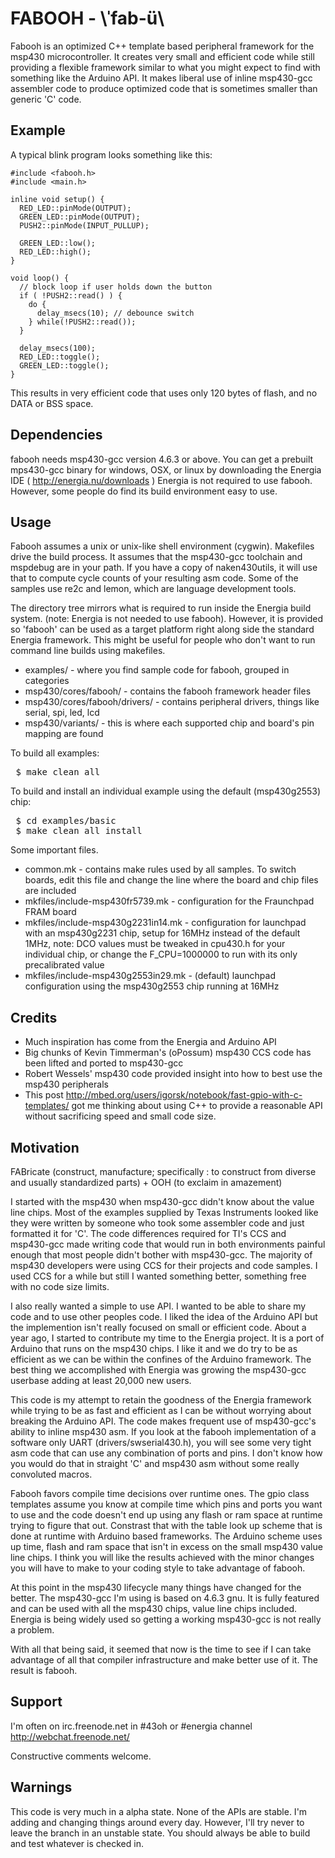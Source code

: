 FABOOH - \ˈfab-ü\ 
=================

Fabooh is an optimized C++ template based peripheral framework for the
msp430 microcontroller.  It creates very small and efficient code while
still providing a flexible framework similar to what you might expect 
to find with something like the Arduino API.  It makes liberal use of inline
msp430-gcc assembler code to produce optimized code that is sometimes
smaller than generic 'C' code.


Example
-------

A typical blink program looks something like this:

<pre>
<code>#include &lt;fabooh.h>
#include &lt;main.h>

inline void setup() {
  RED_LED::pinMode(OUTPUT);
  GREEN_LED::pinMode(OUTPUT);
  PUSH2::pinMode(INPUT_PULLUP);
  
  GREEN_LED::low();
  RED_LED::high();
}

void loop() {
  // block loop if user holds down the button
  if ( !PUSH2::read() ) {
    do {
      delay_msecs(10); // debounce switch
    } while(!PUSH2::read());
  }
  
  delay_msecs(100);
  RED_LED::toggle();
  GREEN_LED::toggle();
}</code>
</pre>

This results in very efficient code that uses only 120 bytes of flash, and no DATA or BSS space.

Dependencies
------------

fabooh needs msp430-gcc version 4.6.3 or above. You can get a prebuilt mps430-gcc
binary for windows, OSX, or linux by downloading the Energia IDE ( http://energia.nu/downloads )
Energia is not required to use fabooh. However, some people do find its build environment easy
to use.

Usage
-----

Fabooh assumes a unix or unix-like shell environment (cygwin).  Makefiles drive
the build process.  It assumes that the msp430-gcc toolchain and mspdebug
are in your path. If you have a copy of naken430utils, it will use that to
compute cycle counts of your resulting asm code. Some of the samples use
re2c and lemon, which are language development tools.

The directory tree mirrors what is required to run inside the Energia build system.
(note: Energia is not needed to use fabooh). However, it is provided so 'fabooh'
can be used as a target platform right along side the standard Energia framework.
This might be useful for people who don't want to run command line builds using
makefiles.

* examples/ - where you find sample code for fabooh, grouped in categories
* msp430/cores/fabooh/ - contains the fabooh framework header files
* msp430/cores/fabooh/drivers/ - contains peripheral drivers, things like serial, spi, led, lcd
* msp430/variants/ - this is where each supported chip and board's pin mapping are found 

To build all examples:
<pre>
 $ make clean all 
</pre>

To build and install an individual example using the default (msp430g2553) chip:
<pre>
 $ cd examples/basic 
 $ make clean all install
</pre>

Some important files.

* common.mk - contains make rules used by all samples. To switch boards,
edit this file and change the line where the board and chip files are included
* mkfiles/include-msp430fr5739.mk - configuration for the Fraunchpad FRAM board
* mkfiles/include-msp430g2231in14.mk - configuration for launchpad with an msp430g2231 chip,
setup for 16MHz instead of the default 1MHz, note: DCO values must be tweaked
in cpu430.h for your individual chip, or change the F_CPU=1000000 to run with its only
precalibrated value
* mkfiles/include-msp430g2553in29.mk - (default) launchpad configuration 
using the msp430g2553 chip running at 16MHz


Credits
-------

* Much inspiration has come from the Energia and Arduino API
* Big chunks of Kevin Timmerman's (oPossum) msp430 CCS code has been lifted and ported to msp430-gcc
* Robert Wessels' msp430 code provided insight into how to best use the msp430 peripherals
* This post http://mbed.org/users/igorsk/notebook/fast-gpio-with-c-templates/ got me thinking about
using C++ to provide a reasonable API without sacrificing speed and small code size.

Motivation
----------

FABricate (construct, manufacture; specifically : to construct from diverse and usually standardized parts) +
OOH (to exclaim in amazement)

I started with the msp430 when msp430-gcc didn't know about the value line chips. Most
of the examples supplied by Texas Instruments looked like they were written by someone
who took some assembler code and just formatted it for 'C'. The code differences required
for TI's CCS and msp430-gcc made writing code that would run in both environments
painful enough that most people didn't bother with msp430-gcc. The majority of msp430
developers were using CCS for their projects and code samples.  I used CCS for a while
but still I wanted something better, something free with no code size limits.

I also really wanted a simple to use API. I wanted to be able to share my code and to use other
peoples code. I liked the idea of the Arduino API but the implemention isn't really focused
on small or efficient code.  About a year ago, I started to contribute my time to the
Energia project. It is a port of Arduino that runs on the msp430 chips. I like it and we do
try to be as efficient as we can be within the confines of the Arduino framework.
The best thing we accomplished with Energia was growing the msp430-gcc userbase adding
at least 20,000 new users.

This code is my attempt to retain the goodness of the Energia framework while
trying to be as fast and efficient as I can be without worrying about breaking
the Arduino API.  The code makes frequent use of msp430-gcc's ability to
inline msp430 asm. If you look at the fabooh implementation of a software
only UART (drivers/swserial430.h), you will see some very tight asm code
that can use any combination of ports and pins. I don't know how you would
do that in straight 'C' and msp430 asm without some really convoluted macros.

Fabooh favors compile time decisions over runtime ones. The gpio class
templates assume you know at compile time which pins and ports you want
to use and the code doesn't end up using any flash or ram space at runtime
trying to figure that out. Constrast that with the table look up scheme
that is done at runtime with Arduino based frameworks. The Arduino scheme
uses up time, flash and ram space that isn't in excess on the small msp430
value line chips.  I think you will like the results achieved with the minor
changes you will have to make to your coding style to take advantage of fabooh.

At this point in the msp430 lifecycle many things have changed for the better. The
msp430-gcc I'm using is based on 4.6.3 gnu. It is fully featured and can be used
with all the msp430 chips, value line chips included. Energia is being widely used
so getting a working msp430-gcc is not really a problem.

With all that being said, it seemed that now is the time to see if I can take
advantage of all that compiler infrastructure and make better use of it. The
result is fabooh.

Support
-------

I'm often on irc.freenode.net in #43oh or #energia channel http://webchat.freenode.net/

Constructive comments welcome.

Warnings
--------

This code is very much in a alpha state. None of the APIs are stable. I'm adding and changing
things around every day.  However, I'll try never to leave the branch in an unstable state.
You should always be able to build and test whatever is checked in.
